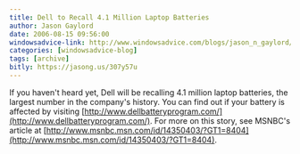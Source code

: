 ```yaml
---
title: Dell to Recall 4.1 Million Laptop Batteries
author: Jason Gaylord
date: 2006-08-15 09:56:00
windowsadvice-link: http://www.windowsadvice.com/blogs/jason_n_gaylord/archive/2006/08/15/Dell-Battery-Recall-2006.aspx
categories: [windowsadvice-blog]
tags: [archive]
bitly: https://jasong.us/307y57u
---
```


If you haven't heard yet, Dell will be recalling 4.1 million laptop batteries, the largest number in the company's history. You can find out if your battery is affected by visiting [http://www.dellbatteryprogram.com/](http://www.dellbatteryprogram.com/). For more on this story, see MSNBC's article at [http://www.msnbc.msn.com/id/14350403/?GT1=8404](http://www.msnbc.msn.com/id/14350403/?GT1=8404).